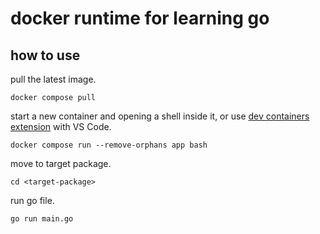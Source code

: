 # docker runtime for learning go

## how to use

pull the latest image.

```
docker compose pull
```

start a new container and opening a shell inside it, or use [dev containers extension](https://marketplace.visualstudio.com/items?itemName=ms-vscode-remote.remote-containers) with VS Code.

```
docker compose run --remove-orphans app bash
```

move to target package.

```
cd <target-package>
```

run go file.

```
go run main.go
```
